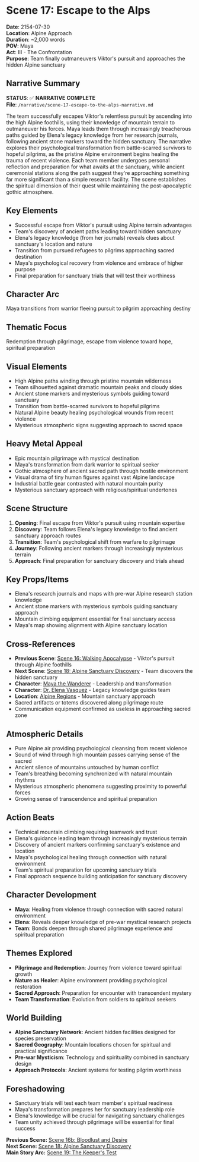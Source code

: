 # Scene 17: Escape to the Alps

**Date**: 2154-07-30  
**Location**: Alpine Approach  
**Duration**: ~2,000 words  
**POV**: Maya  
**Act**: III - The Confrontation  
**Purpose**: Team finally outmaneuvers Viktor's pursuit and approaches the hidden Alpine sanctuary

## Narrative Summary
**STATUS**: ✅ **NARRATIVE COMPLETE**  
**File**: `/narrative/scene-17-escape-to-the-alps-narrative.md`

The team successfully escapes Viktor's relentless pursuit by ascending into the high Alpine foothills, using their knowledge of mountain terrain to outmaneuver his forces. Maya leads them through increasingly treacherous paths guided by Elena's legacy knowledge from her research journals, following ancient stone markers toward the hidden sanctuary. The narrative explores their psychological transformation from battle-scarred survivors to hopeful pilgrims, as the pristine Alpine environment begins healing the trauma of recent violence. Each team member undergoes personal reflection and preparation for what awaits at the sanctuary, while ancient ceremonial stations along the path suggest they're approaching something far more significant than a simple research facility. The scene establishes the spiritual dimension of their quest while maintaining the post-apocalyptic gothic atmosphere.

## Key Elements
- Successful escape from Viktor's pursuit using Alpine terrain advantages
- Team's discovery of ancient paths leading toward hidden sanctuary
- Elena's legacy knowledge (from her journals) reveals clues about sanctuary's location and nature
- Transition from pursued refugees to pilgrims approaching sacred destination
- Maya's psychological recovery from violence and embrace of higher purpose
- Final preparation for sanctuary trials that will test their worthiness

## Character Arc
Maya transitions from warrior fleeing pursuit to pilgrim approaching destiny

## Thematic Focus
Redemption through pilgrimage, escape from violence toward hope, spiritual preparation

## Visual Elements
- High Alpine paths winding through pristine mountain wilderness
- Team silhouetted against dramatic mountain peaks and cloudy skies
- Ancient stone markers and mysterious symbols guiding toward sanctuary
- Transition from battle-scarred survivors to hopeful pilgrims
- Natural Alpine beauty healing psychological wounds from recent violence
- Mysterious atmospheric signs suggesting approach to sacred space

## Heavy Metal Appeal
- Epic mountain pilgrimage with mystical destination
- Maya's transformation from dark warrior to spiritual seeker
- Gothic atmosphere of ancient sacred path through hostile environment
- Visual drama of tiny human figures against vast Alpine landscape
- Industrial battle gear contrasted with natural mountain purity
- Mysterious sanctuary approach with religious/spiritual undertones

## Scene Structure
1. **Opening**: Final escape from Viktor's pursuit using mountain expertise
2. **Discovery**: Team follows Elena's legacy knowledge to find ancient sanctuary approach routes
3. **Transition**: Team's psychological shift from warfare to pilgrimage
4. **Journey**: Following ancient markers through increasingly mysterious terrain
5. **Approach**: Final preparation for sanctuary discovery and trials ahead

## Key Props/Items
- Elena's research journals and maps with pre-war Alpine research station knowledge
- Ancient stone markers with mysterious symbols guiding sanctuary approach
- Mountain climbing equipment essential for final sanctuary access
- Maya's map showing alignment with Alpine sanctuary location

## Cross-References
- **Previous Scene**: [Scene 16: Walking Apocalypse](scene-16-walking-apocalypse.md) - Viktor's pursuit through Alpine foothills
- **Next Scene**: [Scene 18: Alpine Sanctuary Discovery](scene-18-alpine-sanctuary.md) - Team discovers the hidden sanctuary
- **Character**: [Maya the Wanderer](../characters/maya-the-wanderer.md) - Leadership and transformation
- **Character**: [Dr. Elena Vasquez](../characters/dr-elena-vasquez.md) - Legacy knowledge guides team
- **Location**: [Alpine Regions](../locations/alpine-regions.md) - Mountain sanctuary approach
- Sacred artifacts or totems discovered along pilgrimage route
- Communication equipment confirmed as useless in approaching sacred zone

## Atmospheric Details
- Pure Alpine air providing psychological cleansing from recent violence
- Sound of wind through high mountain passes carrying sense of the sacred
- Ancient silence of mountains untouched by human conflict
- Team's breathing becoming synchronized with natural mountain rhythms
- Mysterious atmospheric phenomena suggesting proximity to powerful forces
- Growing sense of transcendence and spiritual preparation

## Action Beats
- Technical mountain climbing requiring teamwork and trust
- Elena's guidance leading team through increasingly mysterious terrain
- Discovery of ancient markers confirming sanctuary's existence and location
- Maya's psychological healing through connection with natural environment
- Team's spiritual preparation for upcoming sanctuary trials
- Final approach sequence building anticipation for sanctuary discovery

## Character Development
- **Maya**: Healing from violence through connection with sacred natural environment
- **Elena**: Reveals deeper knowledge of pre-war mystical research projects
- **Team**: Bonds deepen through shared pilgrimage experience and spiritual preparation

## Themes Explored
- **Pilgrimage and Redemption**: Journey from violence toward spiritual growth
- **Nature as Healer**: Alpine environment providing psychological restoration
- **Sacred Approach**: Preparation for encounter with transcendent mystery
- **Team Transformation**: Evolution from soldiers to spiritual seekers

## World Building
- **Alpine Sanctuary Network**: Ancient hidden facilities designed for species preservation
- **Sacred Geography**: Mountain locations chosen for spiritual and practical significance
- **Pre-war Mysticism**: Technology and spirituality combined in sanctuary design
- **Approach Protocols**: Ancient systems for testing pilgrim worthiness

## Foreshadowing
- Sanctuary trials will test each team member's spiritual readiness
- Maya's transformation prepares her for sanctuary leadership role
- Elena's knowledge will be crucial for navigating sanctuary challenges
- Team unity achieved through pilgrimage will be essential for final success

**Previous Scene:** [Scene 16b: Bloodlust and Desire](scene-16b-bloodlust-desire.md)  
**Next Scene:** [Scene 18: Alpine Sanctuary Discovery](scene-18-alpine-sanctuary-discovery.md)  
**Main Story Arc:** [Scene 19: The Keeper's Test](scene-19-the-keeper-s-test.md)
